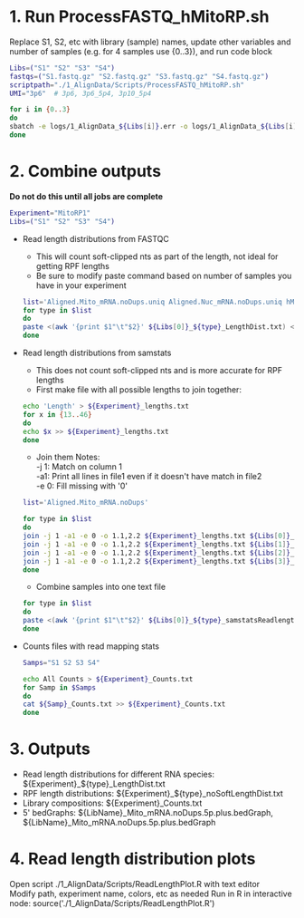# 1. Run ProcessFASTQ_hMitoRP.sh
Replace S1, S2, etc with library (sample) names, update other variables and number of samples (e.g. for 4 samples use {0..3}), and run code block
```bash
Libs=("S1" "S2" "S3" "S4")
fastqs=("S1.fastq.gz" "S2.fastq.gz" "S3.fastq.gz" "S4.fastq.gz")
scriptpath="./1_AlignData/Scripts/ProcessFASTQ_hMitoRP.sh"
UMI="3p6"  # 3p6, 3p6_5p4, 3p10_5p4

for i in {0..3}
do
sbatch -e logs/1_AlignData_${Libs[i]}.err -o logs/1_AlignData_${Libs[i]}.log $scriptpath ${Libs[i]} ${fastqs[i]} $UMI
done
```

# 2. Combine outputs
**Do not do this until all jobs are complete**

```bash
Experiment="MitoRP1"
Libs=("S1" "S2" "S3" "S4")
```
- Read length distributions from FASTQC  
  - This will count soft-clipped nts as part of the length, not ideal for getting RPF lengths  
  - Be sure to modify paste command based on number of samples you have in your experiment
  ```bash
  list='Aligned.Mito_mRNA.noDups.uniq Aligned.Nuc_mRNA.noDups.uniq hMito_tRNA_al hMito_rRNA_al mMito_mRNAs_0mm_al'
  for type in $list
  do
  paste <(awk '{print $1"\t"$2}' ${Libs[0]}_${type}_LengthDist.txt) <(awk '{print $2}' ${Libs[1]}_${type}_LengthDist.txt) <(awk '{print $2}' ${Libs[2]}_${type}_LengthDist.txt) <(awk '{print $2}' ${Libs[3]}_${type}_LengthDist.txt) > ${Experiment}_${type}_LengthDist.txt 
  done
  ```

- Read length distributions from samstats  
  - This does not count soft-clipped nts and is more accurate for RPF lengths
  - First make file with all possible lengths to join together:  
  ```bash
  echo 'Length' > ${Experiment}_lengths.txt
  for x in {13..46}
  do
  echo $x >> ${Experiment}_lengths.txt
  done 
  ```

  - Join them
    Notes:  
    -j 1: Match on column 1  
    -a1: Print all lines in file1 even if it doesn't have match in file2  
    -e 0: Fill missing with '0'  

  ```bash
  list='Aligned.Mito_mRNA.noDups'

  for type in $list
  do
  join -j 1 -a1 -e 0 -o 1.1,2.2 ${Experiment}_lengths.txt ${Libs[0]}_${type}_samstatsReadlength.noSoft.txt > ${Libs[0]}_${type}_samstatsReadlengthAll.noSoft.txt
  join -j 1 -a1 -e 0 -o 1.1,2.2 ${Experiment}_lengths.txt ${Libs[1]}_${type}_samstatsReadlength.noSoft.txt > ${Libs[1]}_${type}_samstatsReadlengthAll.noSoft.txt
  join -j 1 -a1 -e 0 -o 1.1,2.2 ${Experiment}_lengths.txt ${Libs[2]}_${type}_samstatsReadlength.noSoft.txt > ${Libs[2]}_${type}_samstatsReadlengthAll.noSoft.txt
  join -j 1 -a1 -e 0 -o 1.1,2.2 ${Experiment}_lengths.txt ${Libs[3]}_${type}_samstatsReadlength.noSoft.txt > ${Libs[3]}_${type}_samstatsReadlengthAll.noSoft.txt
  done
  ```

  - Combine samples into one text file
  ```bash
  for type in $list
  do
  paste <(awk '{print $1"\t"$2}' ${Libs[0]}_${type}_samstatsReadlengthAll.noSoft.txt) <(awk '{print $2}' ${Libs[1]}_${type}_samstatsReadlengthAll.noSoft.txt) <(awk '{print $2}'  ${Libs[2]}_${type}_samstatsReadlengthAll.noSoft.txt) <(awk '{print $2}' ${Libs[3]}_${type}_samstatsReadlengthAll.noSoft.txt) > ${Experiment}_${type}_noSoftLengthDist.txt 
  done
  ```

- Counts files with read mapping stats
  ```bash
  Samps="S1 S2 S3 S4"

  echo All Counts > ${Experiment}_Counts.txt
  for Samp in $Samps
  do
  cat ${Samp}_Counts.txt >> ${Experiment}_Counts.txt
  done
  ```
  
# 3. Outputs
  - Read length distributions for different RNA species: ${Experiment}_${type}_LengthDist.txt
  - RPF length distributions: ${Experiment}_${type}_noSoftLengthDist.txt
  - Library compositions: ${Experiment}_Counts.txt
  - 5' bedGraphs: ${LibName}_Mito_mRNA.noDups.5p.plus.bedGraph, ${LibName}_Mito_mRNA.noDups.5p.plus.bedGraph

# 4. Read length distribution plots
Open script ./1_AlignData/Scripts/ReadLengthPlot.R with text editor  
Modify path, experiment name, colors, etc as needed 
Run in R in interactive node: source('./1_AlignData/Scripts/ReadLengthPlot.R')
